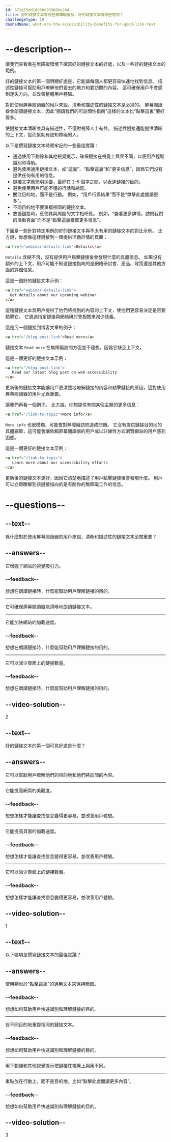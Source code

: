 ```yaml
---
id: 672a55dd1d86bc939606e204
title: 好的鏈接文本有哪些無障礙優勢，好的鏈接文本有哪些範例？
challengeType: 19
dashedName: what-are-the-accessibility-benefits-for-good-link-text
---
```


# --description--

讓我們來看看在無障礙環境下撰寫好的鏈接文本的好處，以及一些好的鏈接文本的範例。

好的鏈接文本的第一個明顯好處是，它能讓每個人都更容易快速地找到信息。 描述性鏈接可幫助用戶瞭解他們要去的地方和要訪問的內容。 這可確保用戶不會感到迷失方向，並改善整體用戶體驗。

對於使用屏幕閱讀器的用戶來說，清晰和描述性的鏈接文本是必須的。 屏幕閱讀器會朗讀鏈接文本，因此“閱讀我們的可訪問性指南”這樣的文本比“點擊這裏”要好得多。

使鏈接文本清晰並具有描述性，不僅對視障人士有益。 描述性鏈接還能提供清晰的上下文，從而幫助有認知障礙的人。

以下是撰寫鏈接文本時應牢記的一些最佳實踐：

- 通過使用下劃線和其他視覺提示，確保鏈接在視覺上與衆不同，以便用戶輕鬆識別和導航。
- 避免使用通用鏈接文本，如“這裏”、“點擊這裏”和“更多信息”，因爲它們沒有提供任何有用的信息。
- 鏈接文字應簡明扼要，最好在 2-5 個字之間，以表達鏈接的目的。
- 避免使用用戶可能不懂的行話和縮寫。
- 關注目的地，而不是行動。 例如，“用戶行爲結果”而不是“單擊此處閱讀更多”。
- 不同目的地不要重複相同的鏈接文本。
- 放置鏈接時，應使其與周圍的文字相呼應。 例如，“查看更多詳情，訪問我們的活動頁面”而不是“點擊這裏獲取更多信息”。

下面是一些針對特定用例的好的鏈接文本與不太有用的鏈接文本的對比示例。 比方說，你想像這樣鏈接到一個提供活動詳情的頁面：

```html
<a href="webinar-details-link">Details</a>
```

`Details` 含糊不清，沒有提供用戶點擊鏈接後會發現什麼的具體信息。 如果沒有額外的上下文，用戶可能不知道鏈接指向的是網絡研討會、產品、政策還是其他方面的詳細信息。

這是一個好的鏈接文本示例：

```html
<a href="webinar-details-link">
  Get details about our upcoming webinar
</a>
```

這種鏈接文本爲用戶提供了他們將找到的內容的上下文，使他們更容易決定是否要點擊它。 它通過指定鏈接與網絡研討會相關來減少歧義。

這是另一個鏈接到博客文章的例子：

```html
<a href="/blog-post-link">Read more</a>
```

鏈接文本 `Read more` 在無障礙訪問方面並不理想，因爲它缺乏上下文。

這是一個更好的鏈接文本示例：

```html
<a href="/blog-post-link">
   Read our latest blog post on web accessibility
</a>
```

更新後的鏈接文本能讓用戶更清楚地瞭解鏈接的內容和點擊鏈接的原因，這對使用屏幕閱讀器的用戶尤爲重要。

讓我們再看一個例子。 比方說，你想提供有關某個主題的更多信息：

```html
<a href="/link-to-topic">More info</a>
```

`More info` 也很模糊，可能會對無障礙訪問造成問題。 它沒有提供鏈接目的地的具體細節，這可能會讓依賴屏幕閱讀器的用戶或以非線性方式瀏覽網站的用戶感到困惑。

這是一個更好的鏈接文本示例：

```html
<a href="/link-to-topic">
   Learn more about our accessibility efforts
</a>
```

更新後的鏈接文本更好，因爲它清楚地描述了用戶點擊鏈接後會發現什麼。 用戶可以立即瞭解到該鏈接指向的是有關你的無障礙工作的信息。

# --questions--

## --text--

爲什麼對於使用屏幕閱讀器的用戶來說，清晰和描述性的鏈接文本至關重要？

## --answers--

它增強了網站的視覺吸引力。

### --feedback--

想想在朗讀鏈接時，什麼能幫助用戶理解鏈接的目的。

---

它可確保屏幕閱讀器能清晰地朗讀鏈接文本。

---

它能加快網站的加載速度。

### --feedback--

想想在朗讀鏈接時，什麼能幫助用戶理解鏈接的目的。

---

它可以減少頁面上的鏈接數量。

### --feedback--

想想在朗讀鏈接時，什麼能幫助用戶理解鏈接的目的。

## --video-solution--

2

## --text--

好的鏈接文本的第一個可見好處是什麼？

## --answers--

它可以幫助用戶瞭解他們的目的地和他們將訪問的內容。

---

它能提高網頁的美觀度。

### --feedback--

想想怎樣才能讓查找信息變得更容易，並改善用戶體驗。

---

它能提高頁面的加載速度。

### --feedback--

想想怎樣才能讓查找信息變得更容易，並改善用戶體驗。

---

它可以減少頁面上的鏈接數量。

### --feedback--

想想怎樣才能讓查找信息變得更容易，並改善用戶體驗。

## --video-solution--

1

## --text--

以下哪項是撰寫鏈接文本的最佳實踐？

## --answers--

使用類似於"點擊這裏"的通用文本來保持簡單。

### --feedback--

想想如何幫助用戶快速識別和理解鏈接的目的。

---

在不同目的地重複相同的鏈接文本。

### --feedback--

想想如何幫助用戶快速識別和理解鏈接的目的。

---

用下劃線和其他視覺提示使鏈接在視覺上與衆不同。

---

重點放在行動上，而不是目的地，比如“點擊此處閱讀更多內容”。

### --feedback--

想想如何幫助用戶快速識別和理解鏈接的目的。

## --video-solution--

3
